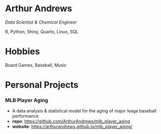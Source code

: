 # Arthur Andrews

*Data Scientist & Chemical Engineer*

R, Python, Shiny, Quarto, Linux, SQL

# Hobbies

Board Games, Baseball, Music

# Personal Projects

### MLB Player Aging
  - A data analysis & statistical model for the aging of major leage baseball performance
  - **repo**: https://github.com/ArthurAndrews/mlb_player_aging
  - **website**: https://arthurandrews.github.io/mlb_player_aging/

<!---
ArthurAndrews/ArthurAndrews is a ✨ special ✨ repository because its `README.md` (this file) appears on your GitHub profile.
You can click the Preview link to take a look at your changes.
--->
